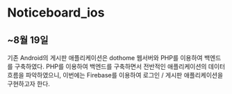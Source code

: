 # Noticeboard_ios

## ~8월 19일 
기존 Android의 게시판 애플리케이션은 dothome 웹서버와 PHP를 이용하여 백엔드를 구축하였다.
PHP를 이용하여 백엔드를 구축하면서 전반적인 애플리케이션의 데이터 흐름을 파악하였으니, 이번에는 Firebase를 이용하여 로그인 / 게시판 애플리케이션을 구현하고자 한다.
